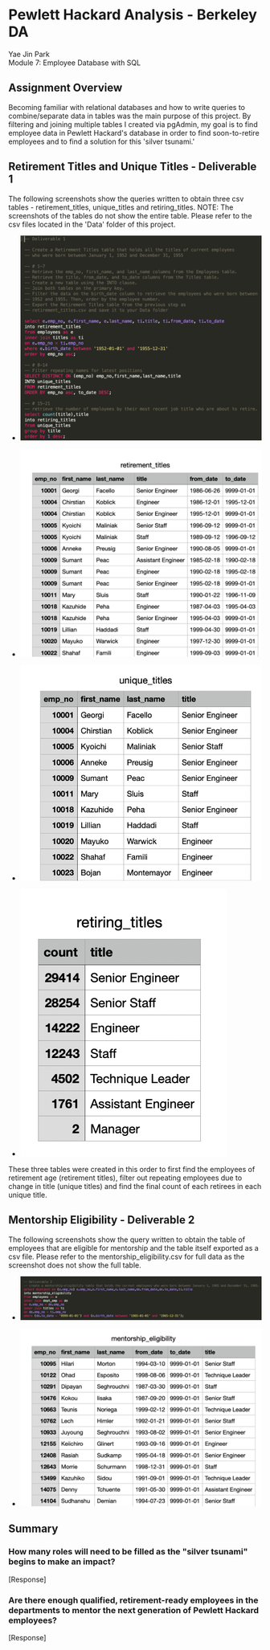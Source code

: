 # Pewlett Hackard Analysis - Berkeley DA
Yae Jin Park\
Module 7: Employee Database with SQL

## Assignment Overview

Becoming familiar with relational databases and how to write queries to combine/separate data in tables was the main purpose of this project.
By filtering and joining multiple tables I created via pgAdmin, my goal is to find employee data in Pewlett Hackard's database in order to find soon-to-retire employees and to find a solution for this 'silver tsunami.'

## Retirement Titles and Unique Titles - Deliverable 1
The following screenshots show the queries written to obtain three csv tables - retirement_titles, unique_titles and retiring_titles.
NOTE: The screenshots of the tables do not show the entire table. Please refer to the csv files located in the 'Data' folder of this project.

* ![Queries](https://github.com/yaejinpark/pewlett-hackard-analysis/blob/main/Resources/deliverable%201%20queries.png)

* ![Retirement Titles](https://github.com/yaejinpark/pewlett-hackard-analysis/blob/main/Resources/retirement_titles.png)

* ![Unique Titles](https://github.com/yaejinpark/pewlett-hackard-analysis/blob/main/Resources/unique_titles.png)

* ![Retiring Titles](https://github.com/yaejinpark/pewlett-hackard-analysis/blob/main/Resources/retiring_titles.png)

These three tables were created in this order to first find the employees of retirement age (retirement titles), filter out repeating employees due to change in title (unique titles) and find the final count of each retirees in each unique title.

## Mentorship Eligibility - Deliverable 2

The following screenshots show the query written to obtain the table of employees that are eligible for mentorship and the table itself exported as a csv file. Please refer to the mentorship_eligibility.csv for full data as the screenshot does not show the full table.

* ![D2 Query](https://github.com/yaejinpark/pewlett-hackard-analysis/blob/main/Resources/deliverable%202%20queries.png)

* ![Mentorship Eligibility](https://github.com/yaejinpark/pewlett-hackard-analysis/blob/main/Resources/mentorship%20eligibility.png)

## Summary

### How many roles will need to be filled as the "silver tsunami" begins to make an impact?
[Response]

### Are there enough qualified, retirement-ready employees in the departments to mentor the next generation of Pewlett Hackard employees?
[Response]